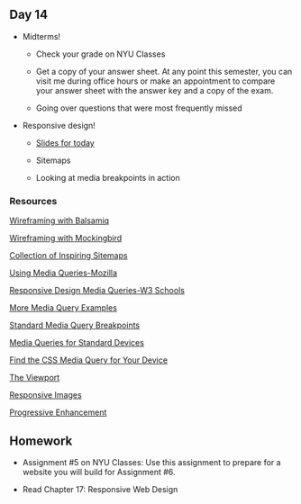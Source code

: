 ## Day 14

* Midterms! 

    * Check your grade on NYU Classes
    
    * Get a copy of your answer sheet. At any point this semester, you can visit me during office hours or make an appointment to compare your answer sheet with the answer key and a copy of the exam. 
    
    * Going over questions that were most frequently missed
    
* Responsive design!

    * [Slides for today](https://docs.google.com/presentation/d/1vwlqmE39MqC45UdUsdIzSoHzmMDG_fxACt4a_GLiM0E/edit?usp=sharing)
    
    * Sitemaps

    * Looking at media breakpoints in action
    

### Resources

[Wireframing with Balsamiq](https://balsamiq.com/)

[Wireframing with Mockingbird](https://gomockingbird.com/home)

[Collection of Inspiring Sitemaps](https://speckyboy.com/collection-inspiring-sitemaps-user-flow-maps/)

[Using Media Queries-Mozilla](https://developer.mozilla.org/en-US/docs/Web/CSS/Media_Queries/Using_media_queries)

[Responsive Design Media Queries-W3 Schools](https://www.w3schools.com/css/css_rwd_mediaqueries.asp)

[More Media Query Examples](https://www.w3schools.com/css/css3_mediaqueries_ex.asp)

[Standard Media Query Breakpoints](https://teamtreehouse.com/community/are-there-standard-media-query-break-points)

[Media Queries for Standard Devices](https://css-tricks.com/snippets/css/media-queries-for-standard-devices/)

[Find the CSS Media Query for Your Device](http://cssmediaqueries.com/)

[The Viewport](https://www.w3schools.com/css/css_rwd_viewport.asp)

[Responsive Images](https://developer.mozilla.org/en-US/docs/Learn/HTML/Multimedia_and_embedding/Responsive_images)

[Progressive Enhancement](https://www.smashingmagazine.com/2009/04/progressive-enhancement-what-it-is-and-how-to-use-it/)


## Homework

* Assignment #5 on NYU Classes: Use this assignment to prepare for a website you will build for Assignment #6.

* Read Chapter 17: Responsive Web Design